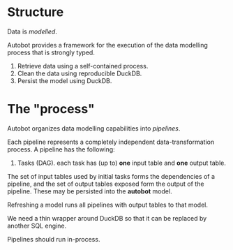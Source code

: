 # Structure

Data is _modelled_.

Autobot provides a framework for the execution of the data
modelling process that is strongly typed.

1. Retrieve data using a self-contained process.
2. Clean the data using reproducible DuckDB.
3. Persist the model using DuckDB.


# The "process"

Autobot organizes data modelling capabilities into _pipelines_.

Each pipeline represents a completely independent data-transformation process.
A pipeline has the following:

1. Tasks (DAG). each task has (up to) **one** input table and **one** output table.

The set of input tables used by initial tasks forms the dependencies of a pipeline, and the set of output tables exposed form the output of the pipeline.
These may be persisted into the **autobot** model.

Refreshing a model runs all pipelines with output tables to that model.

We need a thin wrapper around DuckDB so that it can be replaced by another SQL engine.

Pipelines should run in-process.
